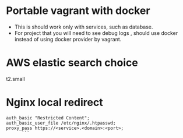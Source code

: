 # Portable vagrant with docker
- This is should work only with services, such as database.
- For project that you will need to see debug logs , should use docker instead of using docker provider by vagrant. 

# AWS elastic search choice
t2.small

# Nginx local redirect
```
auth_basic "Restricted Content";
auth_basic_user_file /etc/nginx/.htpasswd;
proxy_pass https://<service>.<domain>:<port>;
      ```
